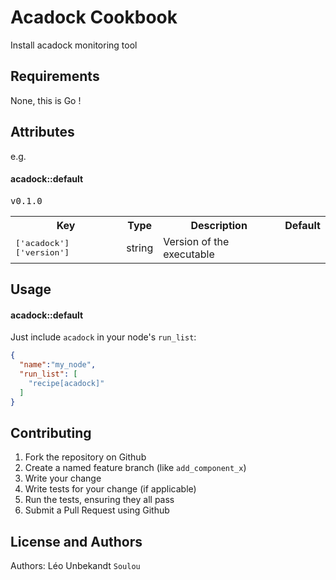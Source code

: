 Acadock Cookbook
================

Install acadock monitoring tool

Requirements
------------

None, this is Go !

Attributes
----------

e.g.
#### acadock::default
<table>
  <tr>
    <th>Key</th>
    <th>Type</th>
    <th>Description</th>
    <th>Default</th>
  </tr>
  <tr>
    <td><tt>['acadock']['version']</tt></td>
    <td>string</td>
    <td>Version of the executable</td>
    <tdL><tt>v0.1.0</tt></td>
  </tr>
</table>

Usage
-----
#### acadock::default

Just include `acadock` in your node's `run_list`:

```json
{
  "name":"my_node",
  "run_list": [
    "recipe[acadock]"
  ]
}
```

Contributing
------------

1. Fork the repository on Github
2. Create a named feature branch (like `add_component_x`)
3. Write your change
4. Write tests for your change (if applicable)
5. Run the tests, ensuring they all pass
6. Submit a Pull Request using Github

License and Authors
-------------------
Authors: Léo Unbekandt `Soulou`
